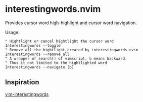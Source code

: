 # interestingwords.nvim

Provides cursor word high-highlight and cursor word navigation.

Usage:

```vim
" Hightlight or cancel hightlight the cursor word
Interestingwords --toggle
" Remove all the hightlight created by interestingwords.nvim
Interestingwords --remove_all
" A wrapper of search() of vimscript, b means backward.
" Thus it not limited to the hightlighted word
Interestingwords --navigate [b]
```

## Inspiration

[vim-interestingwords](https://github.com/lfv89/vim-interestingwords)
